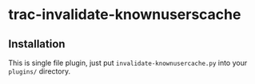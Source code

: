 # trac-invalidate-knownuserscache

## Installation

This is single file plugin, just put `invalidate-knownusercache.py` into your `plugins/` directory.
